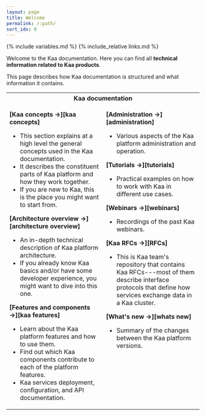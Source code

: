```yaml
---
layout: page
title: Welcome
permalink: /:path/
sort_idx: 0
---
```


{% include variables.md %}
{% include_relative links.md %}

Welcome to the Kaa documentation.
Here you can find all **technical information related to Kaa products**.

This page describes how Kaa documentation is structured and what information it contains.

<table>
<tr>
<th colspan="2" style="text-align:center;">Kaa documentation</th>
</tr>
<tr><td markdown="1" style="width:50%; vertical-align:top;">

**[Kaa concepts &rarr;][kaa concepts]**

- This section explains at a high level the general concepts used in the Kaa documentation.
- It describes the constituent parts of Kaa platform and how they work together.
- If you are new to Kaa, this is the place you might want to start from.


**[Architecture overview &rarr;][architecture overview]**

- An in-depth technical description of Kaa platform architecture.
- If you already know Kaa basics and/or have some developer experience, you might want to dive into this one.


**[Features and components &rarr;][kaa features]**

- Learn about the Kaa platform features and how to use them.
- Find out which Kaa components contribute to each of the platform features.
- Kaa services deployment, configuration, and API documentation.


<!--

[Design principles]()

- Design considerations behind how Kaa entities work together and why they are designed that way.
- Strategies that Kaa team adopts to maintain chosen design criteria.


**[Setup guide]()**

- This section describes hardware and software requirements, guides through environment setup process, and explains how to stack up Kaa components to form a platform.
- It also contains a guide on how to install pre-configured Kaa blueprints.


**[Configuration guide]()**

- How to configure Kaa services.


**[Customization guide]()**

- Guide on how to customize Kaa services, add 3rd party components, and create your own stuff.


**[Troubleshooting]()**

- This section contains solutions to most common issues.


**[Contribution guide]()**

- This section describes how you can send feedback to Kaa team, ask questions, propose additional functionality, and contribute changes to Kaa repositories.
-->
</td>

<td markdown="1" style="width:50%; vertical-align:top;">


**[Administration &rarr;][administration]**

- Various aspects of the Kaa platform administration and operation.


**[Tutorials &rarr;][tutorials]**

- Practical examples on how to work with Kaa in different use cases.


**[Webinars &rarr;][webinars]**

- Recordings of the past Kaa webinars.


**[Kaa RFCs &rarr;][RFCs]**

- This is Kaa team's repository that contains Kaa RFCs---most of them describe interface protocols that define how services exchange data in a Kaa cluster.


**[What's new &rarr;][whats new]**

- Summary of the changes between the Kaa platform versions.


</td>
</tr>
</table>
